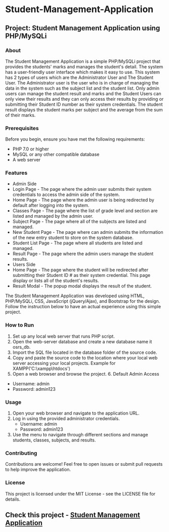 # Student-Management-Application

## Project: Student Management Application using PHP/MySQLi

### About

The Student Management Application is a simple PHP/MySQLi project that provides the students' marks and manages the student's detail. The system has a user-friendly user interface which makes it easy to use. This system has 2 types of users which are the Administrator User and The Student User. The Administrator user is the user who is in charge of managing the data in the system such as the subject list and the student list. Only admin users can manage the student result and marks and the Student Users can only view their results and they can only access their results by providing or submitting their Student ID number as their system credentials. The student result displays the student marks per subject and the average from the sum of their marks.

### Prerequisites

Before you begin, ensure you have met the following requirements:

- PHP 7.0 or higher
- MySQL or any other compatible database
- A web server 

### Features

- Admin Side
- Login Page - The page where the admin user submits their system credentials to access the admin side of the system.
- Home Page - The page where the admin user is being redirected by default after logging into the system.
- Classes Page - The page where the list of grade level and section are listed and managed by the admin user.
- Subject Page - The page where all of the subjects are listed and managed.
- New Student Page - The page where can admin submits the information of the new entry student to store on the system database.
- Student List Page - The page where all students are listed and managed.
- Result Page - The page where the admin users manage the student results.
- Users Side
- Home Page - The page where the student will be redirected after submitting their Student ID # as their system credential. This page display or lists all of the student's results.
- Result Modal - The popup modal displays the result of the student.

The Student Management Application was developed using HTML, PHP/MySQLi, CSS, JavaScript (jQuery/Ajax), and Bootstrap for the design. Follow the instruction below to have an actual experience using this simple project.

### How to Run

1. Set up any local web server that runs PHP script.
2. Open the web-server database and create a new database name it osrs_db.
3. Import the SQL file located in the database folder of the source code.
4. Copy and paste the source code to the location where your local web server accessing your local projects. Example for XAMPP('C:\xampp\htdocs')
5. Open a web browser and browse the project.
​​​​​​​6. Default Admin Access
- Username: admin
- Password: admin123

### Usage
1. Open your web browser and navigate to the application URL.
2. Log in using the provided administrator credentials.
   - Username: admin
   - Password: admin123
4. Use the menu to navigate through different sections and manage students, classes, subjects, and results.

### Contributing
Contributions are welcome! Feel free to open issues or submit pull requests to help improve the application.

### License
This project is licensed under the MIT License - see the LICENSE file for details.

## Check this project - [Student Management Application](http://studentmanagementapplication.great-site.net/)
